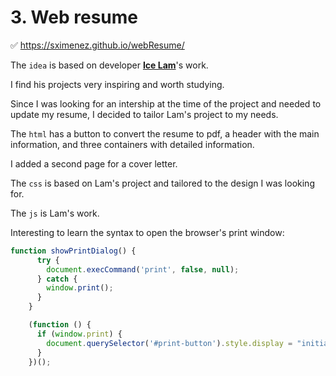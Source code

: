 # 3. Web resume

✅ https://sximenez.github.io/webResume/


The ```idea``` is based on developer <a href="https://github.com/icelam/html-cv-poc">__Ice Lam__</a>'s work. 

I find his projects very inspiring and worth studying.

Since I was looking for an intership at the time of the project and needed to update my resume, I decided to tailor Lam's project to my needs.

The ```html``` has a button to convert the resume to pdf, a header with the main information, and three containers with detailed information.

I added a second page for a cover letter.

The ```css``` is based on Lam's project and tailored to the design I was looking for.

The ```js``` is Lam's work. 

Interesting to learn the syntax to open the browser's print window:

```Javascript
function showPrintDialog() {
      try {
        document.execCommand('print', false, null);
      } catch {
        window.print();
      }
    }

    (function () {
      if (window.print) {
        document.querySelector('#print-button').style.display = "initial";
      }
    })();
```